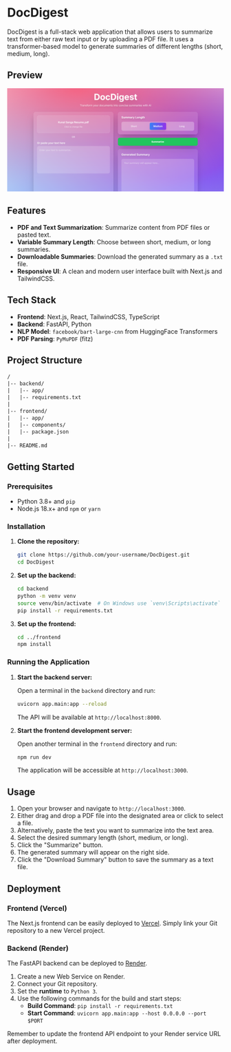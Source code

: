# DocDigest

DocDigest is a full-stack web application that allows users to summarize text from either raw text input or by uploading a PDF file. It uses a transformer-based model to generate summaries of different lengths (short, medium, long).

## Preview
 ![](https://github.com/kunalsanga/DocDigest/blob/main/main.png)

## Features

- **PDF and Text Summarization**: Summarize content from PDF files or pasted text.
- **Variable Summary Length**: Choose between short, medium, or long summaries.
- **Downloadable Summaries**: Download the generated summary as a `.txt` file.
- **Responsive UI**: A clean and modern user interface built with Next.js and TailwindCSS.

## Tech Stack

- **Frontend**: Next.js, React, TailwindCSS, TypeScript
- **Backend**: FastAPI, Python
- **NLP Model**: `facebook/bart-large-cnn` from HuggingFace Transformers
- **PDF Parsing**: `PyMuPDF` (fitz)

## Project Structure

```
/
|-- backend/
|   |-- app/
|   |-- requirements.txt
|
|-- frontend/
|   |-- app/
|   |-- components/
|   |-- package.json
|
|-- README.md
```

## Getting Started

### Prerequisites

- Python 3.8+ and `pip`
- Node.js 18.x+ and `npm` or `yarn`

### Installation

1.  **Clone the repository:**

    ```bash
    git clone https://github.com/your-username/DocDigest.git
    cd DocDigest
    ```

2.  **Set up the backend:**

    ```bash
    cd backend
    python -m venv venv
    source venv/bin/activate  # On Windows use `venv\Scripts\activate`
    pip install -r requirements.txt
    ```

3.  **Set up the frontend:**

    ```bash
    cd ../frontend
    npm install
    ```

### Running the Application

1.  **Start the backend server:**

    Open a terminal in the `backend` directory and run:

    ```bash
    uvicorn app.main:app --reload
    ```

    The API will be available at `http://localhost:8000`.

2.  **Start the frontend development server:**

    Open another terminal in the `frontend` directory and run:

    ```bash
    npm run dev
    ```

    The application will be accessible at `http://localhost:3000`.

## Usage

1.  Open your browser and navigate to `http://localhost:3000`.
2.  Either drag and drop a PDF file into the designated area or click to select a file.
3.  Alternatively, paste the text you want to summarize into the text area.
4.  Select the desired summary length (short, medium, or long).
5.  Click the "Summarize" button.
6.  The generated summary will appear on the right side.
7.  Click the "Download Summary" button to save the summary as a text file.

## Deployment

### Frontend (Vercel)

The Next.js frontend can be easily deployed to [Vercel](https://vercel.com). Simply link your Git repository to a new Vercel project.

### Backend (Render)

The FastAPI backend can be deployed to [Render](https://render.com).

1.  Create a new Web Service on Render.
2.  Connect your Git repository.
3.  Set the **runtime** to `Python 3`.
4.  Use the following commands for the build and start steps:
    -   **Build Command**: `pip install -r requirements.txt`
    -   **Start Command**: `uvicorn app.main:app --host 0.0.0.0 --port $PORT`

Remember to update the frontend API endpoint to your Render service URL after deployment.
